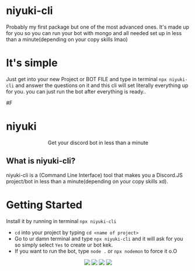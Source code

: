 # niyuki-cli
Probably my first package but one of the most advanced ones. It's made up for you so you can run your bot with mongo and all needed set up in less than a minute(depending on your copy skills lmao)

# It's simple
Just get into your new Project or BOT FILE and type in terminal `npx niyuki-cli` and answer the questions on it and this cli will set literally everything up for you. you can just run the bot after everything is ready..

#F

# niyuki

<p align="center">Get your discord bot in less than a minute</p>

## What is niyuki-cli?

niyuki-cli is a (Command Line Interface) tool that makes you a Discord.JS project/bot in less than a minute(depending on your copy skills xd).

# Getting Started

Install it by running in terminal `npx niyuki-cli` 

- `cd` into your project by typing `cd <name of project>`
- Go to ur damn terminal and type `npx niyuki-cli` and it will ask for you so simply select `Yes` to create ur bot kek.
- If you want to run the bot, type `node .` or  `npx nodemon` to force it o.O
<p align="center">
  <a href="https://discord.gg/QXghTbvpGU"><img src="https://img.shields.io/badge/Serendia%20Squad%20-006400.svg?&style=for-the-badge&logo=discord&logoColor=white"></a>
  <a href="https://discord.com/users/730448609790787585"><img src="https://img.shields.io/badge/Niyuki%20-808080.svg?&style=for-the-badge&logo=discord&logoColor=white"></a>
  <a href="https://github.com/niyuki"><img src="https://img.shields.io/badge/Github%20-1d202b.svg?&style=for-the-badge&logo=github&logoColor=white"></a>
    <a href="https://npmjs.com/package/niyuki-cli"><img src="https://img.shields.io/badge/My%20Own%20NPM%20Package%20-ff2050.svg?&style=for-the-badge&logo=npm&logoColor=white"></a>
</p>
